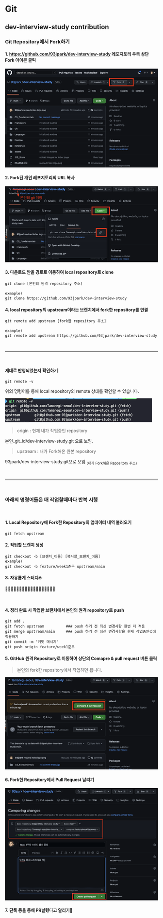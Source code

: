 # Git

## dev-interview-study contribution

### Git Repository에서 Fork하기
#### 1. https://github.com/93jpark/dev-interview-study 레포지토리 우측 상단 Fork 아이콘 클릭

![](/assets/images/instruction/git_instruction_1.png)

#### 2. Fork된 개인 레포지토리의 URL 복사

![](/assets/images/instruction/git_instruction_2.png)

#### 3. 다운로드 받을 경로로 이동하여 local repository로 clone

```
git clone [본인의 원격 repository 주소]

exmaple)
git clone https://github.com/93jpark/dev-interview-study
```

#### 4. local repository의 upstream이라는 브랜치에서 fork한 repository를 연결
```
git remote add upstream [fork한 repository 주소]

example)
git remote add upstream https://github.com/93jpark/dev-interview-study
```

<br>

---

<br>

#### 제대로 반영되었는지 확인하기
```
git remote -v
```
위의 명령어를 통해 local repository의 remote 상태를 확인할 수 있습니다.

![](/assets/images/instruction/git_instruction_3.png)
> origin : 현재 내가 작업중인 repository

본인_git_id/dev-interview-study.git 으로 보임.

> upstream : 내가 Fork해온 원본 repository
 
93jpark/dev-interview-study.git으로 보임.<sub>(내가 Fork해온 Repository 주소)</sub>


<br>

---

<br>

### 아래의 명령어들은 매 작업할때마다 반복 시행


<br>

#### 1. Local Repository에 Fork한 Repository의 업데이터 내역 불러오기
```
git fetch upstream
```




#### 2. 작업할 브랜치 생성
```
git checkout -b [브랜치_이름] [복사할_브랜치_이름]
example)
git checkout -b feature/week1준우 upstream/main
```

#### 3. 자유룝게 스터디🔥
👩‍💻🧑‍💻👨‍💻👩‍💻🧑‍💻👨‍💻👩‍💻🧑‍💻👨‍💻

<br>

#### 4. 정리 완료 시 작업한 브랜치에서 본인의 원격 repository로 push
```
git add .
git fetch upstream          ### push 하기 전 최신 변경사항 한번 더 적용
git merge upstream/main     ### push 하기 전 최신 변경사항을 현재 작업중인것에 적용하기
git commit -m "커밋 메시지"
git push origin feature/week1준우
```

#### 5. GitHub 원격 Repository로 이동하여 상단의 Comapre & pull request 버튼 클릭
> 본인의 fork한 repository에서 작업하면 됩니다.

![](/assets/images/instruction/git_instruction_4.png)


#### 6. Fork한 Repository에서 Pull Request 날리기

![](/assets/images/instruction/git_instruction_5.png)

#### 7. 단톡 등을 통해 PR날렸다고 알리기👏

